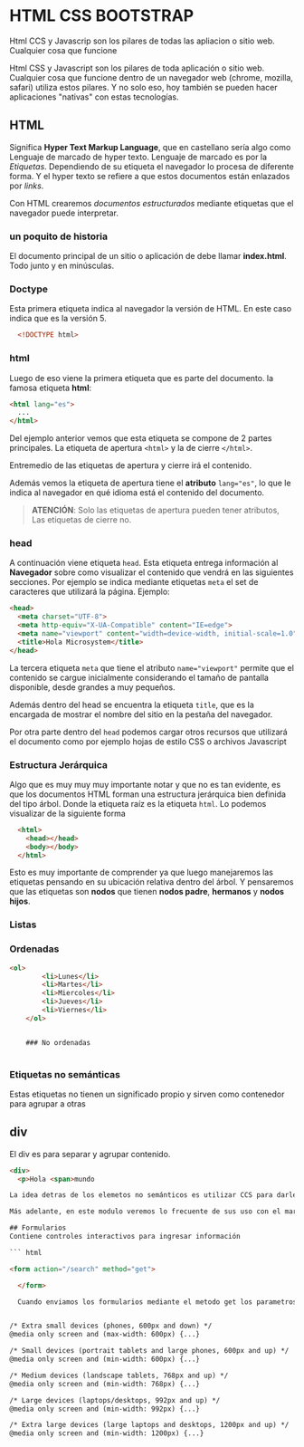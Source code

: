 # HTML CSS BOOTSTRAP

Html CCS y Javascrip son los pilares de todas las apliacion o sitio web.
Cualquier cosa que funcione

Html CSS y Javascript son los pilares de toda aplicación o sitio web. Cualquier cosa que funcione dentro de un navegador web (chrome, mozilla, safari) utiliza estos pilares. Y no solo eso, hoy también se pueden hacer aplicaciones "nativas" con estas tecnologías.

## HTML

Significa **Hyper Text Markup Language**, que en castellano sería algo como Lenguaje de marcado de hyper texto. Lenguaje de marcado es por la *Etiquetas*. Dependiendo de su etiqueta el navegador lo procesa de diferente forma. Y el hyper texto se refiere a que estos documentos están enlazados por *links*.

Con HTML crearemos *documentos estructurados* mediante etiquetas que el navegador puede interpretar.

### un poquito de historia


El documento principal de un sitio o aplicación de debe llamar **index.html**. Todo junto y en minúsculas.

### Doctype

Esta primera etiqueta indica al navegador la versión de HTML. En este caso indica que es la versión 5.
```html
  <!DOCTYPE html>
```

### html
Luego de eso viene la primera etiqueta que es parte del documento. la famosa etiqueta **html**:
```html
<html lang="es">
  ...
</html>
```

Del ejemplo anterior vemos que esta etiqueta se compone de 2 partes principales. La etiqueta de apertura `<html>` y la de cierre `</html>`.

Entremedio de las etiquetas de apertura y cierre irá el contenido.

Además vemos la etiqueta de apertura tiene el **atributo** `lang="es"`, lo que le indica al navegador en qué idioma está el contenido del documento.

>**ATENCIÓN**: Solo las etiquetas de apertura pueden tener atributos, Las etiquetas de cierre no.

### head

A continuación viene etiqueta `head`. Esta etiqueta entrega información al **Navegador** sobre como visualizar el contenido que vendrá en las siguientes secciones. Por ejemplo se indica mediante etiquetas `meta` el set de caracteres que utilizará la página. Ejemplo:

```html
<head>
  <meta charset="UTF-8">
  <meta http-equiv="X-UA-Compatible" content="IE=edge">
  <meta name="viewport" content="width=device-width, initial-scale=1.0">
  <title>Hola Microsystem</title>
</head>
```

La tercera etiqueta `meta` que tiene el atributo `name="viewport"` permite que el contenido se cargue inicialmente considerando el tamaño de pantalla disponible, desde grandes a muy pequeños.

Además dentro del head se encuentra la etiqueta `title`, que es la encargada de mostrar el nombre del sitio en la pestaña del navegador.

Por otra parte dentro del `head` podemos cargar otros recursos que utilizará el documento como por ejemplo hojas de estilo CSS o archivos Javascript

### Estructura Jerárquica

Algo que es muy muy muy importante notar y que no es tan evidente, es que los documentos HTML forman una estructura jerárquica bien definida del tipo árbol. Donde la etiqueta raíz es la etiqueta `html`. Lo podemos visualizar de la siguiente forma

```html
  <html>
    <head></head>
    <body></body>
  </html>
``` 

Esto es muy importante de comprender ya que luego manejaremos las etiquetas pensando en su ubicación relativa dentro del árbol. Y pensaremos que las etiquetas son **nodos** que tienen **nodos padre**, **hermanos** y **nodos hijos**.


























### Listas

### Ordenadas

``` html
<ol>
        <li>Lunes</li>
        <li>Martes</li>
        <li>Miercoles</li>
        <li>Jueves</li>
        <li>Viernes</li>
    </ol>


    ### No ordenadas
    
```

### Etiquetas no semánticas

Estas etiquetas no tienen un significado propio y sirven como contenedor para agrupar a otras

## div 
El div es para separar y agrupar contenido.

```html
<div>
  <p>Hola <span>mundo 

La idea detras de los elemetos no semánticos es utilizar CCS para darles estilo.

Más adelante, en este modulo veremos lo frecuente de sus uso con el marco de trabajo.

## Formularios
Contiene controles interactivos para ingresar información

``` html

<form action="/search" method="get">

  </form>

  Cuando enviamos los formularios mediante el metodo get los parametros ingresado quedan 


/* Extra small devices (phones, 600px and down) */
@media only screen and (max-width: 600px) {...}

/* Small devices (portrait tablets and large phones, 600px and up) */
@media only screen and (min-width: 600px) {...}

/* Medium devices (landscape tablets, 768px and up) */
@media only screen and (min-width: 768px) {...}

/* Large devices (laptops/desktops, 992px and up) */
@media only screen and (min-width: 992px) {...}

/* Extra large devices (large laptops and desktops, 1200px and up) */
@media only screen and (min-width: 1200px) {...}